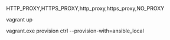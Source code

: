 HTTP_PROXY,HTTPS_PROXY,http_proxy,https_proxy,NO_PROXY

vagrant up

vagrant.exe provision ctrl --provision-with=ansible_local
